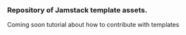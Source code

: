 ### Repository of Jamstack template assets.

Coming soon tutorial about how to contribute with templates
